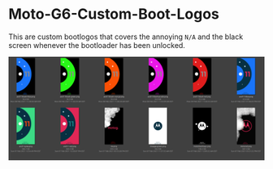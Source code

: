 # Moto-G6-Custom-Boot-Logos
This are custom bootlogos that covers the annoying ``N/A`` and the black screen whenever the bootloader has been unlocked.

 ![alt text](gitphoto.png)
